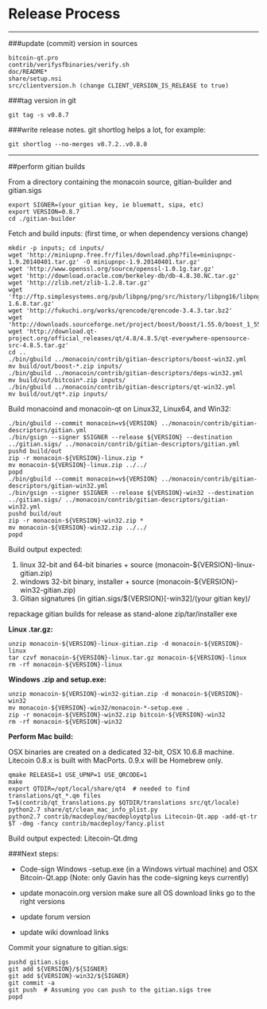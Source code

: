 Release Process
====================

* * *

###update (commit) version in sources


	bitcoin-qt.pro
	contrib/verifysfbinaries/verify.sh
	doc/README*
	share/setup.nsi
	src/clientversion.h (change CLIENT_VERSION_IS_RELEASE to true)

###tag version in git

	git tag -s v0.8.7

###write release notes. git shortlog helps a lot, for example:

	git shortlog --no-merges v0.7.2..v0.8.0

* * *

##perform gitian builds

 From a directory containing the monacoin source, gitian-builder and gitian.sigs
  
	export SIGNER=(your gitian key, ie bluematt, sipa, etc)
	export VERSION=0.8.7
	cd ./gitian-builder

 Fetch and build inputs: (first time, or when dependency versions change)

	mkdir -p inputs; cd inputs/
	wget 'http://miniupnp.free.fr/files/download.php?file=miniupnpc-1.9.20140401.tar.gz' -O miniupnpc-1.9.20140401.tar.gz'
	wget 'http://www.openssl.org/source/openssl-1.0.1g.tar.gz'
	wget 'http://download.oracle.com/berkeley-db/db-4.8.30.NC.tar.gz'
	wget 'http://zlib.net/zlib-1.2.8.tar.gz'
	wget 'ftp://ftp.simplesystems.org/pub/libpng/png/src/history/libpng16/libpng-1.6.8.tar.gz'
	wget 'http://fukuchi.org/works/qrencode/qrencode-3.4.3.tar.bz2'
	wget 'http://downloads.sourceforge.net/project/boost/boost/1.55.0/boost_1_55_0.tar.bz2'
	wget 'http://download.qt-project.org/official_releases/qt/4.8/4.8.5/qt-everywhere-opensource-src-4.8.5.tar.gz'
	cd ..
	./bin/gbuild ../monacoin/contrib/gitian-descriptors/boost-win32.yml
	mv build/out/boost-*.zip inputs/
	./bin/gbuild ../monacoin/contrib/gitian-descriptors/deps-win32.yml
	mv build/out/bitcoin*.zip inputs/
	./bin/gbuild ../monacoin/contrib/gitian-descriptors/qt-win32.yml
	mv build/out/qt*.zip inputs/

 Build monacoind and monacoin-qt on Linux32, Linux64, and Win32:
  
	./bin/gbuild --commit monacoin=v${VERSION} ../monacoin/contrib/gitian-descriptors/gitian.yml
	./bin/gsign --signer $SIGNER --release ${VERSION} --destination ../gitian.sigs/ ../monacoin/contrib/gitian-descriptors/gitian.yml
	pushd build/out
	zip -r monacoin-${VERSION}-linux.zip *
	mv monacoin-${VERSION}-linux.zip ../../
	popd
	./bin/gbuild --commit monacoin=v${VERSION} ../monacoin/contrib/gitian-descriptors/gitian-win32.yml
	./bin/gsign --signer $SIGNER --release ${VERSION}-win32 --destination ../gitian.sigs/ ../monacoin/contrib/gitian-descriptors/gitian-win32.yml
	pushd build/out
	zip -r monacoin-${VERSION}-win32.zip *
	mv monacoin-${VERSION}-win32.zip ../../
	popd

  Build output expected:

  1. linux 32-bit and 64-bit binaries + source (monacoin-${VERSION}-linux-gitian.zip)
  2. windows 32-bit binary, installer + source (monacoin-${VERSION}-win32-gitian.zip)
  3. Gitian signatures (in gitian.sigs/${VERSION}[-win32]/(your gitian key)/

repackage gitian builds for release as stand-alone zip/tar/installer exe

**Linux .tar.gz:**

	unzip monacoin-${VERSION}-linux-gitian.zip -d monacoin-${VERSION}-linux
	tar czvf monacoin-${VERSION}-linux.tar.gz monacoin-${VERSION}-linux
	rm -rf monacoin-${VERSION}-linux

**Windows .zip and setup.exe:**

	unzip monacoin-${VERSION}-win32-gitian.zip -d monacoin-${VERSION}-win32
	mv monacoin-${VERSION}-win32/monacoin-*-setup.exe .
	zip -r monacoin-${VERSION}-win32.zip bitcoin-${VERSION}-win32
	rm -rf monacoin-${VERSION}-win32

**Perform Mac build:**

  OSX binaries are created on a dedicated 32-bit, OSX 10.6.8 machine.
  Litecoin 0.8.x is built with MacPorts.  0.9.x will be Homebrew only.

	qmake RELEASE=1 USE_UPNP=1 USE_QRCODE=1
	make
	export QTDIR=/opt/local/share/qt4  # needed to find translations/qt_*.qm files
	T=$(contrib/qt_translations.py $QTDIR/translations src/qt/locale)
	python2.7 share/qt/clean_mac_info_plist.py
	python2.7 contrib/macdeploy/macdeployqtplus Litecoin-Qt.app -add-qt-tr $T -dmg -fancy contrib/macdeploy/fancy.plist

 Build output expected: Litecoin-Qt.dmg

###Next steps:

* Code-sign Windows -setup.exe (in a Windows virtual machine) and
  OSX Bitcoin-Qt.app (Note: only Gavin has the code-signing keys currently)

* update monacoin.org version
  make sure all OS download links go to the right versions

* update forum version

* update wiki download links

Commit your signature to gitian.sigs:

	pushd gitian.sigs
	git add ${VERSION}/${SIGNER}
	git add ${VERSION}-win32/${SIGNER}
	git commit -a
	git push  # Assuming you can push to the gitian.sigs tree
	popd
